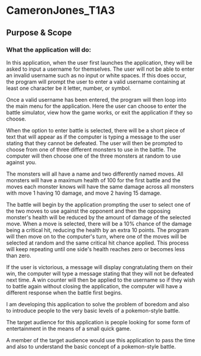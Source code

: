 # CameronJones_T1A3

## Purpose & Scope

### What the application will do:

In this application, when the user first launches the application, they will be asked to input a username for themselves. The user will not be able to enter an invalid username such as no input or white spaces. If this does occur, the program will prompt the user to enter a valid username containing at least one character be it letter, number, or symbol.

Once a valid username has been entered, the program will then loop into the main menu for the application. Here the user can choose to enter the battle simulator, view how the game works, or exit the application if they so choose.

When the option to enter battle is selected, there will be a short piece of text that will appear as if the computer is typing a message to the user stating that they cannot be defeated. The user will then be prompted to choose from one of three different monsters to use in the battle. The computer will then choose one of the three monsters at random to use against you.

The monsters will all have a name and two differently named moves. All monsters will have a maximum health of 100 for the first battle and the moves each monster knows will have the same damage across all monsters with move 1 having 10 damage, and move 2 having 15 damage.

The battle will begin by the application prompting the user to select one of the two moves to use against the opponent and then the opposing monster's health will be reduced by the amount of damage of the selected move. When a move is selected, there will be a 10% chance of the damage being a critical hit, reducing the health by an extra 10 points. The program will then move on to the computer's turn, where one of the moves will be selected at random and the same critical hit chance applied. This process will keep repeating until one side's health reaches zero or becomes less than zero.

If the user is victorious, a message will display congratulating them on their win, the computer will type a message stating that they will not be defeated next time. A win counter will then be applied to the username so if they wish to battle again without closing the application, the computer will have a different response when the battle first begins.

I am developing this application to solve the problem of boredom and also to introduce people to the very basic levels of a pokemon-style battle.

The target audience for this application is people looking for some form of entertainment in the means of a small quick game.

A member of the target audience would use this application to pass the time and also to understand the basic concept of a pokemon-style battle.
